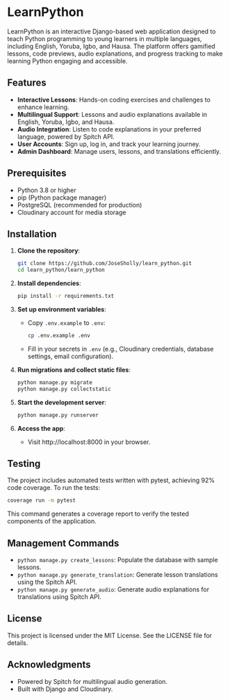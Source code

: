 # LearnPython

LearnPython is an interactive Django-based web application designed to teach Python programming to young learners in multiple languages, including English, Yoruba, Igbo, and Hausa. The platform offers gamified lessons, code previews, audio explanations, and progress tracking to make learning Python engaging and accessible.

## Features

- **Interactive Lessons**: Hands-on coding exercises and challenges to enhance learning.
- **Multilingual Support**: Lessons and audio explanations available in English, Yoruba, Igbo, and Hausa.
- **Audio Integration**: Listen to code explanations in your preferred language, powered by Spitch API.
- **User Accounts**: Sign up, log in, and track your learning journey.
- **Admin Dashboard**: Manage users, lessons, and translations efficiently.

## Prerequisites

- Python 3.8 or higher
- pip (Python package manager)
- PostgreSQL (recommended for production)
- Cloudinary account for media storage

## Installation

1. **Clone the repository**:

   ```sh
   git clone https://github.com/JoseSholly/learn_python.git
   cd learn_python/learn_python
   ```

2. **Install dependencies**:

   ```sh
   pip install -r requirements.txt
   ```

3. **Set up environment variables**:

   - Copy `.env.example` to `.env`:

     ```sh
     cp .env.example .env
     ```
   - Fill in your secrets in `.env` (e.g., Cloudinary credentials, database settings, email configuration).

4. **Run migrations and collect static files**:

   ```sh
   python manage.py migrate
   python manage.py collectstatic
   ```

5. **Start the development server**:

   ```sh
   python manage.py runserver
   ```

6. **Access the app**:

   - Visit http://localhost:8000 in your browser.

## Testing

The project includes automated tests written with pytest, achieving 92% code coverage. To run the tests:

```sh
coverage run -m pytest
```

This command generates a coverage report to verify the tested components of the application.

## Management Commands

- `python manage.py create_lessons`: Populate the database with sample lessons.
- `python manage.py generate_translation`: Generate lesson translations using the Spitch API.
- `python manage.py generate_audio`: Generate audio explanations for translations using Spitch API.

## License

This project is licensed under the MIT License. See the LICENSE file for details.

## Acknowledgments

- Powered by Spitch for multilingual audio generation.
- Built with Django and Cloudinary.